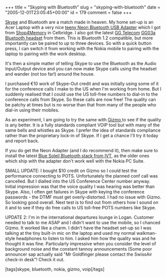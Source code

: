 +++
title = "Skyping with Bluetooth"
slug = "skyping-with-bluetooth"
date = "2005-12-01T23:05:45+00:00"
id = 179
comment = false
+++

[Skype](http://www.skype.com) and Bluetooth are a match made in heaven. My home set-up is an Acer Laptop with a very nice [teeny Neon Bluetooth USB Adapter](http://www.shop4memory.com/memory/bluetooth-dongle.asp) which I got from [Shop4Memory](http://www.shop4memory.com/) in Celbridge. I also got the latest [GG Telecom](http://www.gg2002.com/) [GG03a Bluetooth headset](http://www.shop4memory.com/products/bluetooth-headset.asp) from them. This is Bluetooth 1.2 compatible, but more importantly can be paired to up to three devices. So with a quick button press, I can switch it from working with the Nokia mobile to pairing with the laptop to pairing with the work desktop. 

It's then a simple matter of telling Skype to use the Bluetooth as the Audio Input/Output device and you can now make Skype calls using the headset and wander (not too far!)  around the house.

I purchased €10 work of Skype-Out credit and was initially using some of it for the conference calls I make to the US when I'm working from home. But I suddenly realised that I could use the US toll-free numbers to dial-in to the conference calls from Skype. So these calls are now free! The quality can be patchy at times but is no worse than that from many of the people who dial-in using their mobiles.

As an experiment, I am going to try the same with [Gizmo ](http://www.gizmoproject.com/)to see if the quality is any better. It is a fully standards compliant VOIP tool but with many of the same bells and whistles as Skype. I prefer the idea of standards compliance rather than the proprietary lock-in of Skype. If I get a chance I'll try it today and report back.

If you do get the Neon Adapter (and I do recommend it), then make sure to install the latest [Blue Soleil Bluetooth stack from IVT](http://www.ivtcorporation.com/products/bluesuit/index.php), as the older ones which ship with the adapter don't work well with the Nokia PC Suite.

SMALL UPDATE: I bought $10 credit on Gizmo so I could test the performance connecting to POTS. Unfortunately the planned conf call was cancelled. But I dialled into the US Conference Center number anyway. Initial impression was that the voice quality I was hearing was better than Skype. Also, I often get failures in Skype with keying the conference passwords - the DTMF must get overly-distorted. I had no issue with Gizmo. So looking good overall. Next test is to find out from others how I sound on it and to see if they do free calls to US toll-free POTS numbers like Skype.

UPDATE 2: I'm in the international departures lounge in Logan. Customer needed to talk to me ASAP and I didn't want to use the mobile, so I chanced Gizmo. It worked like a charm. I didn't have the headset set-up so I was talking at the tiny built-in mic on the laptop and used my normal walkman-style headphones to listen to him. I asked him how the quality was and he thought it was fine. Particularly impressive when you consider the level of background noise and the constant tannoy announcements (Some poor announcer sap actually said "Mr Goldfinger please contact the SwissAir check-in desk"! Check it out.

[tags]skype, bluetooth, nokia, gizmo, voip[/tags]
